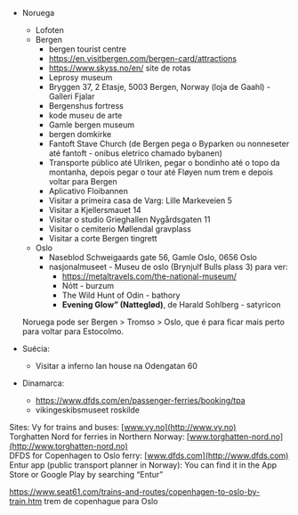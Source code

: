- Noruega
	- Lofoten
	- Bergen
		- bergen tourist centre
		- https://en.visitbergen.com/bergen-card/attractions
		- https://www.skyss.no/en/ site de rotas
		- Leprosy museum
		- Bryggen 37, 2 Etasje, 5003 Bergen, Norway (loja de Gaahl) - Galleri Fjalar
		- Bergenshus fortress
		- kode museu de arte
		- Gamle bergen museum
		- bergen domkirke
		- Fantoft Stave Church (de Bergen pega o Byparken ou nonneseter até fantoft - onibus eletrico chamado bybanen)
		- Transporte público até Ulriken, pegar o bondinho até o topo da montanha, depois pegar o tour até Fløyen num trem e depois voltar para Bergen
		- Aplicativo Floibannen
		- Visitar a primeira casa de Varg: Lille Markeveien 5
		- Visitar a Kjellersmauet 14
		- Visitar o studio Grieghallen Nygårdsgaten 11
		- Visitar o cemiterio Møllendal gravplass
		- Visitar a corte Bergen tingrett
	- Oslo
		- Naseblod Schweigaards gate 56, Gamle Oslo, 0656 Oslo
		- nasjonalmuseet - Museu de oslo (Brynjulf Bulls plass 3) para ver:
			- https://metaltravels.com/the-national-museum/
			- Nótt - burzum
			- The Wild Hunt of Odin - bathory
			- **Evening Glow” (Natteglød)**, de Harald Sohlberg - satyricon
  
  Noruega pode ser Bergen > Tromso > Oslo, que é para ficar mais perto para voltar para Estocolmo.
- Suécia:
	- Visitar a inferno lan house na Odengatan 60

- Dinamarca:
	- https://www.dfds.com/en/passenger-ferries/booking/tpa
	- vikingeskibsmuseet roskilde 


Sites:
Vy for trains and buses: [www.vy.no](http://www.vy.no)  
Torghatten Nord for ferries in Northern Norway: [www.torghatten-nord.no](http://www.torghatten-nord.no)  
DFDS for Copenhagen to Oslo ferry: [www.dfds.com](http://www.dfds.com)  
Entur app (public transport planner in Norway): You can find it in the App Store or Google Play by searching “Entur”

https://www.seat61.com/trains-and-routes/copenhagen-to-oslo-by-train.htm trem de copenhague para Oslo